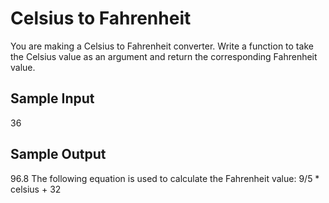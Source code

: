 # Celsius to Fahrenheit


You are making a Celsius to Fahrenheit converter.
Write a function to take the Celsius value as an argument and return the corresponding Fahrenheit value.

## Sample Input
36

## Sample Output

96.8
The following equation is used to calculate the Fahrenheit value: 9/5 * celsius + 32
